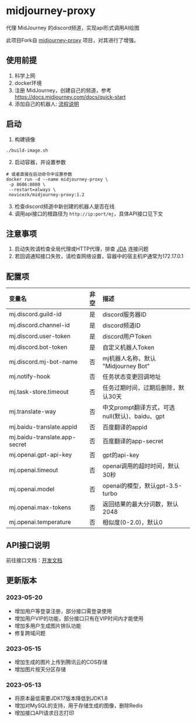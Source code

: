 # midjourney-proxy

代理 MidJourney 的discord频道，实现api形式调用AI绘图

此项目Fork自 [midjourney-proxy](https://github.com/novicezk/midjourney-proxy "midjourney-proxy") 项目，对其进行了增强。

## 使用前提
1. 科学上网
2. docker环境
3. 注册 MidJourney，创建自己的频道，参考 https://docs.midjourney.com/docs/quick-start
4. 添加自己的机器人: [流程说明](docs/机器人生成/discord-bot.md)

## 启动

1. 构建镜像
```shell
./build-image.sh
```

2. 启动容器，并设置参数

```shell
# 或者直接在启动命令中设置参数
docker run -d --name midjourney-proxy \
 -p 8686:8080 \
 --restart=always \
 novicezk/midjourney-proxy:1.2
```

3. 检查discord频道中新创建的机器人是否在线
4. 调用api接口的根路径为 `http://ip:port/mj`，具体API接口见下文

## 注意事项
1. 启动失败请检查全局代理或HTTP代理，排查 [JDA](https://github.com/DV8FromTheWorld/JDA) 连接问题
2. 若回调通知接口失败，请检查网络设置，容器中的宿主机IP通常为172.17.0.1


## 配置项

| 变量名 | 非空 | 描述 |
| :-----| :----: | :---- |
| mj.discord.guild-id | 是 | discord服务器ID |
| mj.discord.channel-id | 是 | discord频道ID |
| mj.discord.user-token | 是 | discord用户Token |
| mj.discord.bot-token | 是 | 自定义机器人Token |
| mj.discord.mj-bot-name | 否 | mj机器人名称，默认 "Midjourney Bot" |
| mj.notify-hook | 否 | 任务状态变更回调地址 |                            |
| mj.task-store.timeout | 否 | 任务过期时间，过期后删除，默认30天 |
| mj.translate-way | 否 | 中文prompt翻译方式，可选null(默认)、baidu、gpt |
| mj.baidu-translate.appid | 否 | 百度翻译的appid |
| mj.baidu-translate.app-secret | 否 | 百度翻译的app-secret |
| mj.openai.gpt-api-key | 否 | gpt的api-key |
| mj.openai.timeout | 否 | openai调用的超时时间，默认30秒 |
| mj.openai.model | 否 | openai的模型，默认gpt-3.5-turbo |
| mj.openai.max-tokens | 否 | 返回结果的最大分词数，默认2048 |
| mj.openai.temperature | 否 | 相似度(0-2.0)，默认0 |

## API接口说明
前往接口文档：[开发文档](https://console-docs.apipost.cn/preview/1b7bf7ee2dda00fe/8051d5904667d25a "开发文档")

## 更新版本

### 2023-05-20
- 增加用户等登录注册，部分接口需登录使用
- 增加用户VIP的功能，部分接口只有在VIP时间内才能使用
- 增加多用户生成图片排队功能
- 修复跨域问题

### 2023-05-15
- 增加生成的图片上传到腾讯云的COS存储
- 增加图片按天分区存储

### 2023-05-13
- 将原本最低需要JDK17版本降低到JDK1.8
- 增加对MySQL的支持，用于存储生成的图像，删除Redis
- 增加接口API请求日志打印